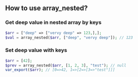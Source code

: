 ## How to use array_nested?
### Get deep value in nested array by keys
```php
$arr = ["deep" => ["vervy deep" => 123,],];
$val = array_nested($arr, ["deep", "vervy deep"]); // 123
```

### Set deep value with keys
```php
$arr = [42];
$prev = array_nested($arr, [1, 2, 3], "test"); // null
var_export($arr); // [0=>42, 1=>[2=>[3=>"test"]]]
```
